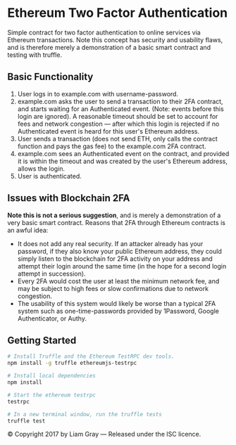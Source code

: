 # Ethereum Two Factor Authentication

Simple contract for two factor authentication to online services via Ethereum transactions. Note this concept has security and usability flaws, and is therefore merely a demonstration of a basic smart contract and testing with truffle.


## Basic Functionality

1. User logs in to example.com with username-password.
2. example.com asks the user to send a transaction to their 2FA contract, and starts waiting for an Authenticated event. (Note: events before this login are ignored). A reasonable timeout should be set to account for fees and network congestion — after which this login is rejected if no Authenticated event is heard for this user's Ethereum address.
3. User sends a transaction (does not send ETH, only calls the contract function and pays the gas fee) to the example.com 2FA contract.
4. example.com sees an Authenticated event on the contract, and provided it is within the timeout and was created by the user's Ethereum address, allows the login.
5. User is authenticated.


## Issues with Blockchain 2FA

**Note this is not a serious suggestion**, and is merely a demonstration of a very basic smart contract. Reasons that 2FA through Ethereum contracts is an awful idea:

- It does not add any real security. If an attacker already has your password, if they also know your public Ethereum address, they could simply listen to the blockchain for 2FA activity on your address and attempt their login around the same time (in the hope for a second login attempt in succession). 
- Every 2FA would cost the user at least the minimum network fee, and may be subject to high fees or slow confirmations due to network congestion.
- The usability of this system would likely be worse than a typical 2FA system such as one-time-passwords provided by 1Password, Google Authenticator, or Authy.


## Getting Started

```bash
# Install Truffle and the Ethereum TestRPC dev tools.
npm install -g truffle ethereumjs-testrpc

# Install local dependencies
npm install

# Start the ethereum testrpc
testrpc

# In a new terminal window, run the truffle tests
truffle test
```

&copy; Copyright 2017 by Liam Gray — Released under the ISC licence.
